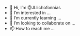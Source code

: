 - 👋 Hi, I’m @JLlichofonnias
- 👀 I’m interested in ...
- 🌱 I’m currently learning ...
- 💞️ I’m looking to collaborate on ...
- 📫 How to reach me ...

<!---
JLlichofonnias/JLlichofonnias is a ✨ special ✨ repository because its `README.md` (this file) appears on your GitHub profile.
You can click the Preview link to take a look at your changes.
--->
